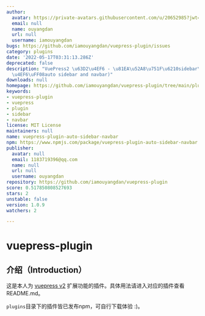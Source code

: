 ```yaml
---
author:
  avatar: https://private-avatars.githubusercontent.com/u/20652985?jwt=eyJhbGciOiJIUzI1NiIsInR5cCI6IkpXVCJ9.eyJpc3MiOiJnaXRodWIuY29tIiwiYXVkIjoicmF3LmdpdGh1YnVzZXJjb250ZW50LmNvbSIsImtleSI6ImtleTEiLCJleHAiOjE3MzQ2NTUzMjAsIm5iZiI6MTczNDY1NDEyMCwicGF0aCI6Ii91LzIwNjUyOTg1In0.LFF8di-vA4vFsjkeijwAyPTZj8GatJaYJIFtiouOd-Q&v=4
  email: null
  name: ouyangdan
  url: null
  username: iamouyangdan
bugs: https://github.com/iamouyangdan/vuepress-plugin/issues
category: plugins
date: '2022-05-17T03:31:13.286Z'
deprecated: false
description: "VuePress2 \u63D2\u4EF6 - \u81EA\u52A8\u751F\u6210sidebar\u548Cnavbar\u63D2\
  \u4EF6\uFF08auto sidebar and navbar)"
downloads: null
homepage: https://github.com/iamouyangdan/vuepress-plugin/tree/main/plugins/vuepress-plugin-auto-sidebar-navbar#readme
keywords:
- vuepress-plugin
- vuepress
- plugin
- sidebar
- navbar
license: MIT License
maintainers: null
name: vuepress-plugin-auto-sidebar-navbar
npm: https://www.npmjs.com/package/vuepress-plugin-auto-sidebar-navbar
publisher:
  avatar: null
  email: 1183719396@qq.com
  name: null
  url: null
  username: ouyangdan
repository: https://github.com/iamouyangdan/vuepress-plugin
score: 0.517850808527693
stars: 2
unstable: false
version: 1.0.9
watchers: 2

---
```


# vuepress-plugin

## 介绍（Introduction）

这是本人为 [vuepress v2](https://v2.vuepress.vuejs.org/zh/guide/) 扩展功能的插件。具体用法请进入对应的插件查看README.md。

`plugins`目录下的插件皆已发布npm，可自行下载体验 :)。
